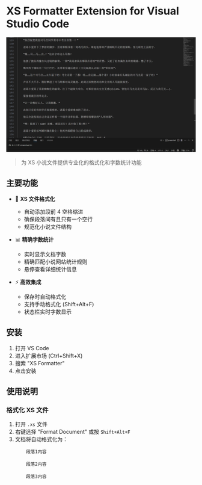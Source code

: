 # XS Formatter Extension for Visual Studio Code

![Extension Banner](index.png) <!-- 可选：添加横幅图片 -->

> 为 XS 小说文件提供专业化的格式化和字数统计功能

## 主要功能

- 🎯 **XS 文件格式化**
  - 自动添加段前 4 空格缩进
  - 确保段落间有且只有一个空行
  - 规范化小说文件结构

- 📊 **精确字数统计**
  - 实时显示文档字数
  - 精确匹配小说网站统计规则
  - 悬停查看详细统计信息

- ⚡ **高效集成**
  - 保存时自动格式化
  - 支持手动格式化 (Shift+Alt+F)
  - 状态栏实时字数显示

## 安装

1. 打开 VS Code
2. 进入扩展市场 (Ctrl+Shift+X)
3. 搜索 "XS Formatter"
4. 点击安装

## 使用说明

### 格式化 XS 文件
1. 打开 `.xs` 文件
2. 右键选择 "Format Document" 或按 `Shift+Alt+F`
3. 文档将自动格式化为：
   ```xs
       段落1内容
   
       段落2内容
   
       段落3内容